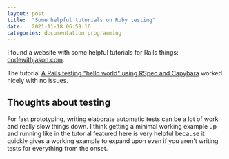 ```yaml
---
layout: post
title:  "Some helpful tutorials on Ruby testing"
date:   2021-11-18 06:59:16
categories: documentation programming
---
```

I found a website with some helpful tutorials for Rails things:
[codewithjason.com](https://www.codewithjason.com/).

The tutorial [A Rails testing "hello world" using RSpec and Capybara](https://www.codewithjason.com/rails-testing-hello-world-using-rspec-capybara/) worked nicely with no issues.

## Thoughts about testing

For fast prototyping, writing elaborate automatic tests can be a lot of work
and really slow things down. I think getting a minimal working example up and
running like in the tutorial featured here is very helpful because it quickly
gives a working example to expand upon even if you aren't writing tests for
everything from the onset.
